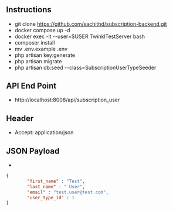 # 

## Instructions    
    
* git clone https://github.com/sachithd/subscription-backend.git
* docker compose up -d
* docker exec -it --user=$USER TwinklTestServer bash
* composer install
* mv .env.example .env
* php artisan key:generate
* php artisan migrate
* php artisan db:seed --class=SubscriptionUserTypeSeeder

## API End Point
* http://localhost:8008/api/subscription_user

## Header
* Accept: application/json

## JSON Payload 
* 
```json
{
        "first_name" : "Test",
        "last_name" : " User",
        "email" : "test.user@test.com",
        "user_type_id" : 1
}
```
